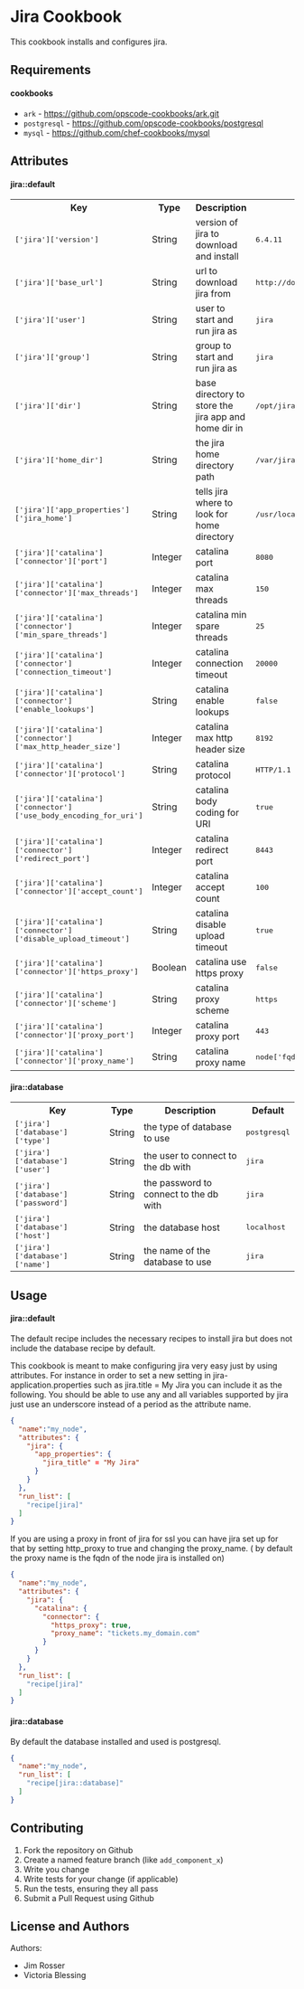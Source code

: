 Jira Cookbook
=============
This cookbook installs and configures jira.

Requirements
------------

#### cookbooks 

- `ark` - https://github.com/opscode-cookbooks/ark.git
- `postgresql` - https://github.com/opscode-cookbooks/postgresql
- `mysql` - https://github.com/chef-cookbooks/mysql

Attributes
----------

#### jira::default
<table>
  <tr>
    <th>Key</th>
    <th>Type</th>
    <th>Description</th>
    <th>Default</th>
  </tr>
  <tr>
    <td><tt>['jira']['version']</tt></td>
    <td>String</td>
    <td>version of jira to download and install</td>
    <td><tt>6.4.11</tt></td>
  </tr>
  <tr>
    <td><tt>['jira']['base_url']</tt></td>
    <td>String</td>
    <td>url to download jira from</td>
    <td><tt>http://downloads.atlassian.com/software/jira/downloads</tt></td>
  </tr>
  <tr>
    <td><tt>['jira']['user']</tt></td>
    <td>String</td>
    <td>user to start and run jira as</td>
    <td><tt>jira</tt></td>
  </tr>
  <tr>
    <td><tt>['jira']['group']</tt></td>
    <td>String</td>
    <td>group to start and run jira as</td>
    <td><tt>jira</tt></td>
  </tr>
  <tr>
    <td><tt>['jira']['dir']</tt></td>
    <td>String</td>
    <td>base directory to store the jira app and home dir in</td>
    <td><tt>/opt/jira</tt></td>
  </tr>
  <tr>
    <td><tt>['jira']['home_dir']</tt></td>
    <td>String</td>
    <td>the jira home directory path</td>
    <td><tt>/var/jira</tt></td>
  </tr>
  <tr>
    <td><tt>['jira']['app_properties']['jira_home']</tt></td>
    <td>String</td>
    <td>tells jira where to look for home directory</td>
    <td><tt>/usr/local/jira/home_dir</tt></td>
  </tr>
  <tr>
    <td><tt>['jira']['catalina']['connector']['port']</tt></td>
    <td>Integer</td>
    <td>catalina port</td>
    <td><tt>8080</tt></td>
  </tr>
  <tr>
    <td><tt>['jira']['catalina']['connector']['max_threads']</tt></td>
    <td>Integer</td>
    <td>catalina max threads</td>
    <td><tt>150</tt></td>
  </tr>
  <tr>
    <td><tt>['jira']['catalina']['connector']['min_spare_threads']</tt></td>
    <td>Integer</td>
    <td>catalina min spare threads</td>
    <td><tt>25</tt></td>
  </tr>
  <tr>
    <td><tt>['jira']['catalina']['connector']['connection_timeout']</tt></td>
    <td>Integer</td>
    <td>catalina connection timeout</td>
    <td><tt>20000</tt></td>
  </tr>
  <tr>
    <td><tt>['jira']['catalina']['connector']['enable_lookups']</tt></td>
    <td>String</td>
    <td>catalina enable lookups</td>
    <td><tt>false</tt></td>
  </tr>
  <tr>
    <td><tt>['jira']['catalina']['connector']['max_http_header_size']</tt></td>
    <td>Integer</td>
    <td>catalina max http header size</td>
    <td><tt>8192</tt></td>
  </tr>
  <tr>
    <td><tt>['jira']['catalina']['connector']['protocol']</tt></td>
    <td>String</td>
    <td>catalina protocol</td>
    <td><tt>HTTP/1.1</tt></td>
  </tr>
  <tr>
    <td><tt>['jira']['catalina']['connector']['use_body_encoding_for_uri']</tt></td>
    <td>String</td>
    <td>catalina body coding for URI</td>
    <td><tt>true</tt></td>
  </tr>
  <tr>
    <td><tt>['jira']['catalina']['connector']['redirect_port']</tt></td>
    <td>Integer</td>
    <td>catalina redirect port</td>
    <td><tt>8443</tt></td>
  </tr>
  <tr>
    <td><tt>['jira']['catalina']['connector']['accept_count']</tt></td>
    <td>Integer</td>
    <td>catalina accept count</td>
    <td><tt>100</tt></td>
  </tr>
  <tr>
    <td><tt>['jira']['catalina']['connector']['disable_upload_timeout']</tt></td>
    <td>String</td>
    <td>catalina disable upload timeout</td>
    <td><tt>true</tt></td>
  </tr>
  <tr>
    <td><tt>['jira']['catalina']['connector']['https_proxy']</tt></td>
    <td>Boolean</td>
    <td>catalina use https proxy</td>
    <td><tt>false</tt></td>
  </tr>
  <tr>
    <td><tt>['jira']['catalina']['connector']['scheme']</tt></td>
    <td>String</td>
    <td>catalina proxy scheme</td>
    <td><tt>https</tt></td>
  </tr>
  <tr>
    <td><tt>['jira']['catalina']['connector']['proxy_port']</tt></td>
    <td>Integer</td>
    <td>catalina proxy port</td>
    <td><tt>443</tt></td>
  </tr>
  <tr>
    <td><tt>['jira']['catalina']['connector']['proxy_name']</tt></td>
    <td>String</td>
    <td>catalina proxy name</td>
    <td><tt>node['fqdn']</tt></td>
  </tr>
</table>

#### jira::database
<table>
  <tr>
    <th>Key</th>
    <th>Type</th>
    <th>Description</th>
    <th>Default</th>
  </tr>
  <tr>
    <td><tt>['jira']['database']['type']</tt></td>
    <td>String</td>
    <td>the type of database to use</td>
    <td><tt>postgresql</tt></td>
  </tr>
  <tr>
    <td><tt>['jira']['database']['user']</tt></td>
    <td>String</td>
    <td>the user to connect to the db with</td>
    <td><tt>jira</tt></td>
  </tr>
  <tr>
    <td><tt>['jira']['database']['password']</tt></td>
    <td>String</td>
    <td>the password to connect to the db with</td>
    <td><tt>jira</tt></td>
  </tr>
  <tr>
    <td><tt>['jira']['database']['host']</tt></td>
    <td>String</td>
    <td>the database host</td>
    <td><tt>localhost</tt></td>
  </tr>
  <tr>
    <td><tt>['jira']['database']['name']</tt></td>
    <td>String</td>
    <td>the name of the database to use</td>
    <td><tt>jira</tt></td>
  </tr>
</table>

Usage
-----
#### jira::default

The default recipe includes the necessary recipes to install jira but does not include the database recipe by default.

This cookbook is meant to make configuring jira very easy just by using attributes.  For instance in order to set a new setting in jira-application.properties such as jira.title = My Jira you can include it as the following.  You should be able to use any and all variables supported by jira just use an underscore instead of a period as the attribute name.

```json
{
  "name":"my_node",
  "attributes": {
    "jira": {
      "app_properties": {
        "jira_title" = "My Jira"
      }
    }
  },
  "run_list": [
    "recipe[jira]"
  ]
}
```

If you are using a proxy in front of jira for ssl you can have jira set up for that by setting http_proxy to true and changing the proxy_name. ( by default the proxy name is the fqdn of the node jira is installed on)

```json
{
  "name":"my_node",
  "attributes": {
    "jira": {
      "catalina": {
        "connector": {
          "https_proxy": true,
          "proxy_name": "tickets.my_domain.com"
        }
      }
    }
  },
  "run_list": [
    "recipe[jira]"
  ]
}
```

#### jira::database

By default the database installed and used is postgresql.

```json
{
  "name":"my_node",
  "run_list": [
    "recipe[jira::database]"
  ]
}
```

Contributing
------------
1. Fork the repository on Github
2. Create a named feature branch (like `add_component_x`)
3. Write you change
4. Write tests for your change (if applicable)
5. Run the tests, ensuring they all pass
6. Submit a Pull Request using Github

License and Authors
-------------------
Authors: 

* Jim Rosser
* Victoria Blessing
